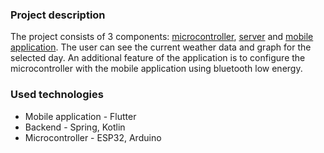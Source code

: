 ### Project description
The project consists of 3 components: [microcontroller](https://github.com/PiotrLepa/weather-station-arduino), [server](https://github.com/PiotrLepa/weather-station-server) and [mobile application](https://github.com/PiotrLepa/weather-station-client). The user can see the current weather data and graph for the selected day. An additional feature of the application is to configure the microcontroller with the mobile application using bluetooth low energy.

### Used technologies
- Mobile application - Flutter
- Backend - Spring, Kotlin
- Microcontroller - ESP32, Arduino
